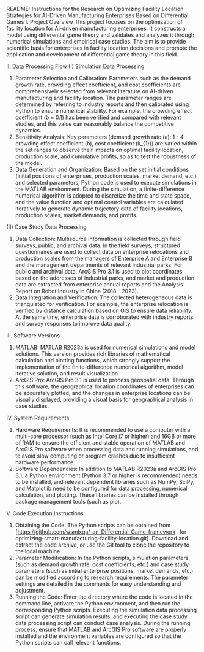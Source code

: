 README: Instructions for the Research on Optimizing Facility Location Strategies for AI-Driven Manufacturing Enterprises Based on Differential Games
 I. Project Overview
This project focuses on the optimization of facility location for AI-driven manufacturing enterprises. It constructs a model using differential game theory and validates and analyzes it through numerical simulations and empirical case studies. The aim is to provide scientific basis for enterprises in facility location decisions and promote the application and development of differential game theory in this field.

 II. Data Processing Flow
 (I) Simulation Data Processing
1. Parameter Selection and Calibration: Parameters such as the demand growth rate, crowding effect coefficient, and cost coefficients are comprehensively selected from relevant literature on AI-driven manufacturing and facility location. The parameter ranges are determined by referring to industry reports and then calibrated using Python to ensure numerical stability. For example, the crowding effect coefficient \(b = 0.1\) has been verified and compared with relevant studies, and this value can reasonably balance the competitive dynamics.
2. Sensitivity Analysis: Key parameters (demand growth rate \(a\): 1 - 4, crowding effect coefficient \(b\), cost coefficient \(k_{1}\)) are varied within the set ranges to observe their impacts on optimal facility location, production scale, and cumulative profits, so as to test the robustness of the model.
3. Data Generation and Organization: Based on the set initial conditions (initial positions of enterprises, production scales, market demand, etc.) and selected parameters, Python code is used to execute simulations in the MATLAB environment. During the simulation, a finite-difference numerical algorithm is adopted to discretize the time and state space, and the value function and optimal control variables are calculated iteratively to generate dynamic trajectory data of facility locations, production scales, market demands, and profits.

 (II) Case Study Data Processing
1. Data Collection: Multisource information is collected through field surveys, public, and archival data. In the field surveys, structured questionnaires are used to collect data on enterprise relocations and production scales from the managers of Enterprise A and Enterprise B and the management departments of relevant industrial parks. For public and archival data, ArcGIS Pro 3.1 is used to plot coordinates based on the addresses of industrial parks, and market and production data are extracted from enterprise annual reports and the Analysis Report on Robot Industry in China (2018 - 2023).
2. Data Integration and Verification: The collected heterogeneous data is triangulated for verification. For example, the enterprise relocation is verified by distance calculation based on GIS to ensure data reliability. At the same time, enterprise data is corroborated with industry reports and survey responses to improve data quality.

 III. Software Versions
1. MATLAB: MATLAB R2023a is used for numerical simulations and model solutions. This version provides rich libraries of mathematical calculation and plotting functions, which strongly support the implementation of the finite-difference numerical algorithm, model iterative solution, and result visualization.
2. ArcGIS Pro: ArcGIS Pro 3.1 is used to process geospatial data. Through this software, the geographical location coordinates of enterprises can be accurately plotted, and the changes in enterprise locations can be visually displayed, providing a visual basis for geographical analysis in case studies.

 IV. System Requirements
1. Hardware Requirements: It is recommended to use a computer with a multi-core processor (such as Intel Core i7 or higher) and 16GB or more of RAM to ensure the efficient and stable operation of MATLAB and ArcGIS Pro software when processing data and running simulations, and to avoid slow computing or program crashes due to insufficient hardware performance.
2. Software Dependencies: In addition to MATLAB R2023a and ArcGIS Pro 3.1, a Python environment (Python 3.7 or higher is recommended) needs to be installed, and relevant dependent libraries such as NumPy, SciPy, and Matplotlib need to be configured for data processing, numerical calculation, and plotting. These libraries can be installed through package management tools (such as pip).

 V. Code Execution Instructions
1. Obtaining the Code: The Python scripts can be obtained from [https://github.com/wsmlxqa/-an-Differential-Game-framework -for-optimizing-smart-manufacturing-facility-location.git]. Download and extract the code archive, or use the Git tool to clone the repository to the local machine.
2. Parameter Modification: In the Python scripts, simulation parameters (such as demand growth rate, cost coefficients, etc.) and case study parameters (such as initial enterprise positions, market demands, etc.) can be modified according to research requirements. The parameter settings are detailed in the comments for easy understanding and adjustment.
3. Running the Code: Enter the directory where the code is located in the command line, activate the Python environment, and then run the corresponding Python scripts. Executing the simulation data processing script can generate simulation results, and executing the case study data processing script can conduct case analysis. During the running process, ensure that MATLAB and ArcGIS Pro software are properly installed and the environment variables are configured so that the Python scripts can call relevant functions. 

